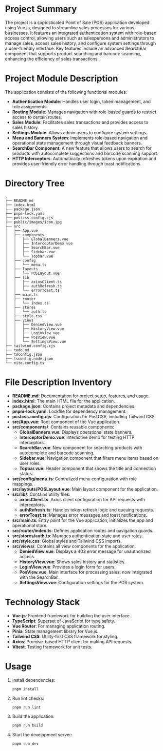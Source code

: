 # Project Summary
The project is a sophisticated Point of Sale (POS) application developed using Vue.js, designed to streamline sales processes for various businesses. It features an integrated authentication system with role-based access control, allowing users such as salespersons and administrators to manage sales, access sales history, and configure system settings through a user-friendly interface. Key features include an advanced SearchBar component that supports product searching and barcode scanning, enhancing the efficiency of sales transactions.

# Project Module Description
The application consists of the following functional modules:
- **Authentication Module**: Handles user login, token management, and role assignments.
- **Routing Module**: Manages navigation with role-based guards to restrict access to certain routes.
- **Sales Module**: Facilitates sales transactions and provides access to sales history.
- **Settings Module**: Allows admin users to configure system settings.
- **Menu and Banners System**: Implements role-based navigation and operational state management through visual feedback banners.
- **SearchBar Component**: A new feature that allows users to search for products with autocomplete suggestions and barcode scanning support.
- **HTTP Interceptors**: Automatically refreshes tokens upon expiration and provides user-friendly error handling through toast notifications.

# Directory Tree
```
.
├── README.md
├── index.html
├── package.json
├── pnpm-lock.yaml
├── postcss.config.cjs
├── public/images/icon.jpg
├── src
│   ├── App.vue
│   ├── components
│   │   ├── GlobalBanners.vue
│   │   ├── InterceptorDemo.vue
│   │   ├── SearchBar.vue
│   │   ├── Sidebar.vue
│   │   └── Topbar.vue
│   ├── config
│   │   └── menu.ts
│   ├── layouts
│   │   └── POSLayout.vue
│   ├── lib
│   │   ├── axiosClient.ts
│   │   ├── authRefresh.ts
│   │   └── errorToast.ts
│   ├── main.ts
│   ├── router
│   │   └── index.ts
│   ├── stores
│   │   └── auth.ts
│   ├── style.css
│   ├── views
│   │   ├── DeniedView.vue
│   │   ├── HistoryView.vue
│   │   ├── LoginView.vue
│   │   ├── PosView.vue
│   │   └── SettingsView.vue
├── tailwind.config.cjs
├── todo.md
├── tsconfig.json
├── tsconfig.node.json
└── vite.config.ts
```

# File Description Inventory
- **README.md**: Documentation for project setup, features, and usage.
- **index.html**: The main HTML file for the application.
- **package.json**: Contains project metadata and dependencies.
- **pnpm-lock.yaml**: Lockfile for dependency management.
- **postcss.config.cjs**: Configuration for PostCSS, including Tailwind CSS.
- **src/App.vue**: Root component of the Vue application.
- **src/components/**: Contains reusable components:
  - **GlobalBanners.vue**: Displays operational state banners.
  - **InterceptorDemo.vue**: Interactive demo for testing HTTP interceptors.
  - **SearchBar.vue**: New component for searching products with autocomplete and barcode scanning.
  - **Sidebar.vue**: Navigation component that filters menu items based on user roles.
  - **Topbar.vue**: Header component that shows the title and connection status.
- **src/config/menu.ts**: Centralized menu configuration with role mappings.
- **src/layouts/POSLayout.vue**: Main layout component for the application.
- **src/lib/**: Contains utility files:
  - **axiosClient.ts**: Axios client configuration for API requests with interceptors.
  - **authRefresh.ts**: Handles token refresh logic and queuing requests.
  - **errorToast.ts**: Manages error messages and toast notifications.
- **src/main.ts**: Entry point for the Vue application, initializes the app and operational store.
- **src/router/index.ts**: Defines application routes and navigation guards.
- **src/stores/auth.ts**: Manages authentication state and user roles.
- **src/style.css**: Global styles and Tailwind CSS imports.
- **src/views/**: Contains all view components for the application:
  - **DeniedView.vue**: Displays a 403 error message for unauthorized access.
  - **HistoryView.vue**: Shows sales history and statistics.
  - **LoginView.vue**: Provides a login form for users.
  - **PosView.vue**: Main interface for processing sales, now integrated with the SearchBar.
  - **SettingsView.vue**: Configuration settings for the POS system.

# Technology Stack
- **Vue.js**: Frontend framework for building the user interface.
- **TypeScript**: Superset of JavaScript for type safety.
- **Vue Router**: For managing application routing.
- **Pinia**: State management library for Vue.js.
- **Tailwind CSS**: Utility-first CSS framework for styling.
- **Axios**: Promise-based HTTP client for making API requests.
- **Vitest**: Testing framework for unit tests.

# Usage
1. Install dependencies:
   ```bash
   pnpm install
   ```
2. Run lint checks:
   ```bash
   pnpm run lint
   ```
3. Build the application:
   ```bash
   pnpm run build
   ```
4. Start the development server:
   ```bash
   pnpm run dev
   ```
